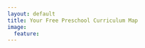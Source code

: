 ```yaml
---
layout: default
title: Your Free Preschool Curriculum Map
image:
  feature: 
---
```

<div id="fd-form-67f746f1bbe528f5aa049df0"></div>
<script>
  window.fd('form', {
    formId: '67f746f1bbe528f5aa049df0',
    containerEl: '#fd-form-67f746f1bbe528f5aa049df0'
  });
</script>